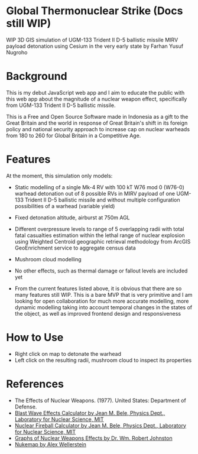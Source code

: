 # Global Thermonuclear Strike (Docs still WIP)
WIP 3D GIS simulation of UGM-133 Trident II D-5 ballistic missile MIRV payload detonation using Cesium in the very early state by Farhan Yusuf Nugroho

# Background

This is my debut JavaScript web app and I aim to educate the public with this web app about the magnitude of a nuclear weapon effect, specifically from UGM-133 Trident II D-5 ballistic missile. 

This is a Free and Open Source Software made in Indonesia as a gift to the Great Britain and the world in response of Great Britain's shift in its foreign policy and national security approach to increase cap on nuclear warheads from 180 to 260 for Global Britain in a Competitive Age. 

# Features
At the moment, this simulation only models:

* Static modelling of a single Mk-4 RV with 100 kT W76 mod 0 (W76-0) warhead detonation out of 8 possible RVs in MIRV payload of one UGM-133 Trident II D-5 ballistic missile and without multiple configuration possibilities of a warhead (variable yield)

* Fixed detonation altitude, airburst at 750m AGL

* Different overpressure levels to range of 5 overlapping radii with total fatal casualties estimation within the lethal range of nuclear explosion using Weighted Centroid geographic retrieval methodology from ArcGIS GeoEnrichment service to aggregate census data

* Mushroom cloud modelling

* No other effects, such as thermal damage or fallout levels are included yet

* From the current features listed above, it is obvious that there are so many features still WIP. This is a bare MVP that is very primitive and I am looking for open collaboration for much more accurate modelling, more dynamic modelling taking into account temporal changes in the states of the object, as well as improved frontend design and responsiveness

# How to Use

* Right click on map to detonate the warhead
* Left click on the resulting radii, mushroom cloud to inspect its properties

# References
* The Effects of Nuclear Weapons. (1977). United States: Department of Defense.
* [Blast Wave Effects Calculator by Jean M. Bele, Physics Dept., Laboratory for Nuclear Science, MIT](https://nuclearweaponsedproj.mit.edu/Node/104)
* [Nuclear Fireball Calculator by Jean M. Bele, Physics Dept., Laboratory for Nuclear Science, MIT](https://nuclearweaponsedproj.mit.edu/Node/105)
* [Graphs of Nuclear Weapons Effects by Dr. Wm. Robert Johnston](http://www.johnstonsarchive.net/nuclear/nukgr3.pdf)
* [Nukemap by Alex Wellerstein](https://nuclearsecrecy.com/nukemap/)
